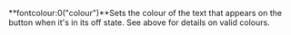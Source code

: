 <a name="fontcolour_0"></a>
**fontcolour:0("colour")**Sets the colour of the text that appears on the button when it's in its off state. See above for details on valid colours. 

<!--UPDATE WIDGET_IN_CSOUND
    SIdent sprintf "fontcolour:0(%d, %d, %d) ", rnd(255), rnd(255), rnd(255)
    SIdentifier strcat SIdentifier, SIdent
-->